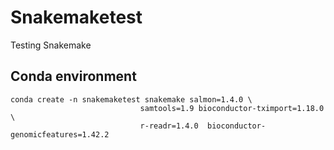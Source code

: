 # Snakemaketest
Testing Snakemake


## Conda environment

```{bash}
conda create -n snakemaketest snakemake salmon=1.4.0 \
                             samtools=1.9 bioconductor-tximport=1.18.0 \
                             r-readr=1.4.0  bioconductor-genomicfeatures=1.42.2
```
